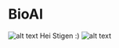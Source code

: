 # BioAI

![alt text](https://i.imgur.com/Mee8inR.png)
Hei Stigen :)
![alt text](https://i.imgur.com/Mee8inR.png)
